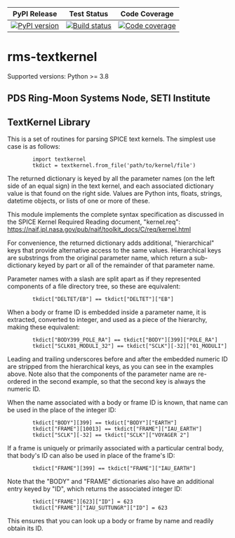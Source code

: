 | PyPI Release | Test Status | Code Coverage |
| ------------ | ----------- | ------------- |
| [![PyPI version](https://badge.fury.io/py/rms-textkernel.svg)](https://badge.fury.io/py/rms-textkernel) | [![Build status](https://img.shields.io/github/actions/workflow/status/SETI/rms-textkernel/run-tests.yml?branch=main)](https://github.com/SETI/rms-textkernel/actions) | [![Code coverage](https://img.shields.io/codecov/c/github/SETI/rms-textkernel/main?logo=codecov)](https://codecov.io/gh/SETI/rms-textkernel) |

# rms-textkernel

Supported versions: Python >= 3.8

## PDS Ring-Moon Systems Node, SETI Institute
## TextKernel Library

This is a set of routines for parsing SPICE text kernels. The simplest use case is as
follows:
```
        import textkernel
        tkdict = textkernel.from_file('path/to/kernel/file')
```

The returned dictionary is keyed by all the parameter names (on the left side of an equal
sign) in the text kernel, and each associated dictionary value is that found on the right
side. Values are Python ints, floats, strings, datetime objects, or lists of one or more
of these.

This module implements the complete syntax specification as discussed in the SPICE Kernel
Required Reading document, "kernel.req":
        <https://naif.jpl.nasa.gov/pub/naif/toolkit_docs/C/req/kernel.html>

For convenience, the returned dictionary adds additional, "hierarchical" keys that provide
alternative access to the same values. Hierarchical keys are substrings from the original
parameter name, which return a sub-dictionary keyed by part or all of the remainder of
that parameter name.

Parameter names with a slash are split apart as if they represented components of a file
directory tree, so these are equivalent:
```
        tkdict["DELTET/EB"] == tkdict["DELTET"]["EB"]
```

When a body or frame ID is embedded inside a parameter name, it is extracted, converted
to integer, and used as a piece of the hierarchy, making these equivalent:
```
        tkdict["BODY399_POLE_RA"] == tkdict["BODY"][399]["POLE_RA"]
        tkdict["SCLK01_MODULI_32"] == tkdict["SCLK"][-32]["01_MODULI"]
```

Leading and trailing underscores before and after the embedded numeric ID are stripped
from the hierarchical keys, as you can see in the examples above. Note also that the
components of the parameter name are re-ordered in the second example, so that the
second key is always the numeric ID.

When the name associated with a body or frame ID is known, that name can be used in the
place of the integer ID:
```
        tkdict["BODY"][399] == tkdict["BODY"]["EARTH"]
        tkdict["FRAME"][10013] == tkdict["FRAME"]["IAU_EARTH"]
        tkdict["SCLK"][-32] == tkdict["SCLK"]["VOYAGER 2"]
```

If a frame is uniquely or primarily associated with a particular central body, that
body's ID can also be used in place of the frame's ID:
```
        tkdict["FRAME"][399] == tkdict["FRAME"]["IAU_EARTH"]
```

Note that the "BODY" and "FRAME" dictionaries also have an additional entry keyed by "ID",
which returns the associated integer ID:
```
        tkdict["FRAME"][623]["ID"] = 623
        tkdict["FRAME"]["IAU_SUTTUNGR"]["ID"] = 623
```
This ensures that you can look up a body or frame by name and readily obtain its ID.
